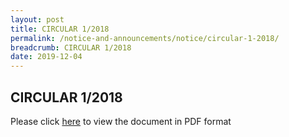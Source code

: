 ```yaml
---
layout: post
title: CIRCULAR 1/2018
permalink: /notice-and-announcements/notice/circular-1-2018/
breadcrumb: CIRCULAR 1/2018
date: 2019-12-04
---
```


CIRCULAR 1/2018
---
Please click [here](/files/page1.pdf) to view the document in PDF format 
